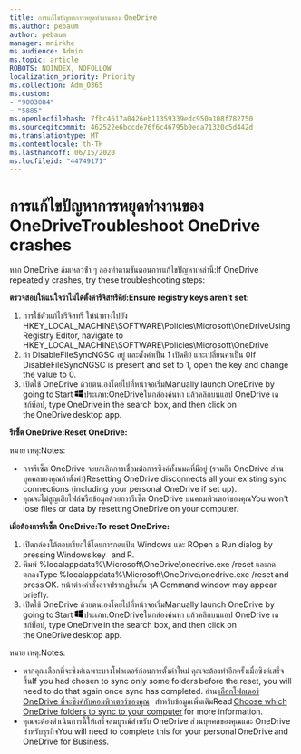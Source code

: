 ```yaml
---
title: การแก้ไขปัญหาการหยุดทํางานของ OneDrive
ms.author: pebaum
author: pebaum
manager: mnirkhe
ms.audience: Admin
ms.topic: article
ROBOTS: NOINDEX, NOFOLLOW
localization_priority: Priority
ms.collection: Adm_O365
ms.custom:
- "9003084"
- "5885"
ms.openlocfilehash: 7fbc4617a0426eb11359339edc950a108f782750
ms.sourcegitcommit: 462522e6bccde76f6c46795b0eca71320c5d442d
ms.translationtype: MT
ms.contentlocale: th-TH
ms.lasthandoff: 06/15/2020
ms.locfileid: "44749171"
---
```

# <a name="troubleshoot-onedrive-crashes"></a><span data-ttu-id="e863b-102">การแก้ไขปัญหาการหยุดทํางานของ OneDrive</span><span class="sxs-lookup"><span data-stu-id="e863b-102">Troubleshoot OneDrive crashes</span></span>

<span data-ttu-id="e863b-103">หาก OneDrive ล้มเหลวซ้ํา ๆ ลองทําตามขั้นตอนการแก้ไขปัญหาเหล่านี้:</span><span class="sxs-lookup"><span data-stu-id="e863b-103">If OneDrive repeatedly crashes, try these troubleshooting steps:</span></span>

<span data-ttu-id="e863b-104">**ตรวจสอบให้แน่ใจว่าไม่ได้ตั้งค่ารีจิสทรีคีย์:**</span><span class="sxs-lookup"><span data-stu-id="e863b-104">**Ensure registry keys aren’t set:**</span></span>

1. <span data-ttu-id="e863b-105">การใช้ตัวแก้ไขรีจิสทรี ให้นําทางไปยัง HKEY_LOCAL_MACHINE\SOFTWARE\Policies\Microsoft\OneDrive</span><span class="sxs-lookup"><span data-stu-id="e863b-105">Using Registry Editor, navigate to HKEY_LOCAL_MACHINE\SOFTWARE\Policies\Microsoft\OneDrive</span></span>
2. <span data-ttu-id="e863b-106">ถ้า DisableFileSyncNGSC อยู่ และตั้งค่าเป็น 1 เปิดคีย์ และเปลี่ยนค่าเป็น 0</span><span class="sxs-lookup"><span data-stu-id="e863b-106">If DisableFileSyncNGSC is present and set to 1, open the key and change the value to 0.</span></span>
3. <span data-ttu-id="e863b-107">เปิดใช้ OneDrive ด้วยตนเองโดยไปที่หน้าจอเริ่ม</span><span class="sxs-lookup"><span data-stu-id="e863b-107">Manually launch OneDrive by going to Start</span></span> ![กดแป้น Windows](data:image/png;base64,iVBORw0KGgoAAAANSUhEUgAAABEAAAAOCAYAAADJ7fe0AAAAAXNSR0IArs4c6QAAAARnQU1BAACxjwv8YQUAAAAJcEhZcwAADsQAAA7EAZUrDhsAAADxSURBVDhPY/wPBAx4wR+Gd6/fM7x9/ZTh9ZuXDGdPnWE4tH0rw/UHDxlaVp9kCDCSYWABKfv35wfD+/cfGV4+fcLw5uVjhlOXzzFsX/qWYebmZAZPWWOGO2DD8ACQS9Y3e4Bcg4Y9/t94fPa/CoY4Aq8/+xik/T8TkEMxGDyGgANWwSqeobvbGSyAADIM3BwCDKXd3QyfoCLoQEGAA0xTxSWjsYMJwLHjkruU4UXSJ4YnT54x3Dh/luHmjfMMmw9wMjCDlRAGBDPgjy8fGT5//8rw9P4Thge3zzNcvXmDYevmfQzXb1xlmH/0ATADyjAAAKdWkD3ZSwNeAAAAAElFTkSuQmCC)<span data-ttu-id="e863b-109">ประเภท:OneDriveในกล่องค้นหา แล้วคลิกบนแอป OneDrive เดสก์ท็อป</span><span class="sxs-lookup"><span data-stu-id="e863b-109">, type OneDrive in the search box, and then click on the OneDrive desktop app.</span></span>

<span data-ttu-id="e863b-110">**รีเซ็ต OneDrive:**</span><span class="sxs-lookup"><span data-stu-id="e863b-110">**Reset OneDrive:**</span></span>

<span data-ttu-id="e863b-111">หมาย เหตุ:</span><span class="sxs-lookup"><span data-stu-id="e863b-111">Notes:</span></span>

- <span data-ttu-id="e863b-112">การรีเซ็ต OneDrive จะยกเลิกการเชื่อมต่อการซิงค์ทั้งหมดที่มีอยู่ (รวมถึง OneDrive ส่วนบุคคลของคุณถ้าตั้งค่า)</span><span class="sxs-lookup"><span data-stu-id="e863b-112">Resetting OneDrive disconnects all your existing sync connections (including your personal OneDrive if set up).</span></span>
- <span data-ttu-id="e863b-113">คุณจะไม่สูญเสียไฟล์หรือข้อมูลด้วยการรีเซ็ต OneDrive บนคอมพิวเตอร์ของคุณ</span><span class="sxs-lookup"><span data-stu-id="e863b-113">You won't lose files or data by resetting OneDrive on your computer.</span></span>

<span data-ttu-id="e863b-114">**เมื่อต้องการรีเซ็ต OneDrive:**</span><span class="sxs-lookup"><span data-stu-id="e863b-114">**To reset OneDrive:**</span></span>

1. <span data-ttu-id="e863b-115">เปิดกล่องโต้ตอบเรียกใช้โดยการกดแป้น Windows และ R</span><span class="sxs-lookup"><span data-stu-id="e863b-115">Open a Run dialog by pressing Windows key    and R.</span></span>
2. <span data-ttu-id="e863b-116">พิมพ์ %localappdata%\Microsoft\OneDrive\onedrive.exe /reset และกด ตกลง</span><span class="sxs-lookup"><span data-stu-id="e863b-116">Type %localappdata%\Microsoft\OneDrive\onedrive.exe /reset and press OK.</span></span> <span data-ttu-id="e863b-117">หน้าต่างคําสั่งอาจปรากฏขึ้นสั้น ๆ</span><span class="sxs-lookup"><span data-stu-id="e863b-117">A Command window may appear briefly.</span></span>
3. <span data-ttu-id="e863b-118">เปิดใช้ OneDrive ด้วยตนเองโดยไปที่หน้าจอเริ่ม</span><span class="sxs-lookup"><span data-stu-id="e863b-118">Manually launch OneDrive by going to Start</span></span> ![กดแป้น Windows](data:image/png;base64,iVBORw0KGgoAAAANSUhEUgAAABEAAAAOCAYAAADJ7fe0AAAAAXNSR0IArs4c6QAAAARnQU1BAACxjwv8YQUAAAAJcEhZcwAADsQAAA7EAZUrDhsAAADxSURBVDhPY/wPBAx4wR+Gd6/fM7x9/ZTh9ZuXDGdPnWE4tH0rw/UHDxlaVp9kCDCSYWABKfv35wfD+/cfGV4+fcLw5uVjhlOXzzFsX/qWYebmZAZPWWOGO2DD8ACQS9Y3e4Bcg4Y9/t94fPa/CoY4Aq8/+xik/T8TkEMxGDyGgANWwSqeobvbGSyAADIM3BwCDKXd3QyfoCLoQEGAA0xTxSWjsYMJwLHjkruU4UXSJ4YnT54x3Dh/luHmjfMMmw9wMjCDlRAGBDPgjy8fGT5//8rw9P4Thge3zzNcvXmDYevmfQzXb1xlmH/0ATADyjAAAKdWkD3ZSwNeAAAAAElFTkSuQmCC)<span data-ttu-id="e863b-120">ประเภท:OneDriveในกล่องค้นหา แล้วคลิกบนแอป OneDrive เดสก์ท็อป</span><span class="sxs-lookup"><span data-stu-id="e863b-120">, type OneDrive in the search box, and then click on the OneDrive desktop app.</span></span>

<span data-ttu-id="e863b-121">หมาย เหตุ:</span><span class="sxs-lookup"><span data-stu-id="e863b-121">Notes:</span></span>

- <span data-ttu-id="e863b-122">หากคุณเลือกที่จะซิงค์เฉพาะบางโฟลเดอร์ก่อนการตั้งค่าใหม่ คุณจะต้องทําอีกครั้งเมื่อซิงค์เสร็จสิ้น</span><span class="sxs-lookup"><span data-stu-id="e863b-122">If you had chosen to sync only some folders before the reset, you will need to do that again once sync has completed.</span></span> <span data-ttu-id="e863b-123">อ่าน [เลือกโฟลเดอร์ OneDrive ที่จะซิงค์กับคอมพิวเตอร์ของคุณ](https://support.office.com/article/98b8b011-8b94-419b-aa95-a14ff2415e85)   สําหรับข้อมูลเพิ่มเติม</span><span class="sxs-lookup"><span data-stu-id="e863b-123">Read [Choose which OneDrive folders to sync to your computer](https://support.office.com/article/98b8b011-8b94-419b-aa95-a14ff2415e85) for more information.</span></span>
- <span data-ttu-id="e863b-124">คุณจะต้องดําเนินการนี้ให้เสร็จสมบูรณ์สําหรับ OneDrive ส่วนบุคคลของคุณและ OneDrive สําหรับธุรกิจ</span><span class="sxs-lookup"><span data-stu-id="e863b-124">You will need to complete this for your personal OneDrive and OneDrive for Business.</span></span>